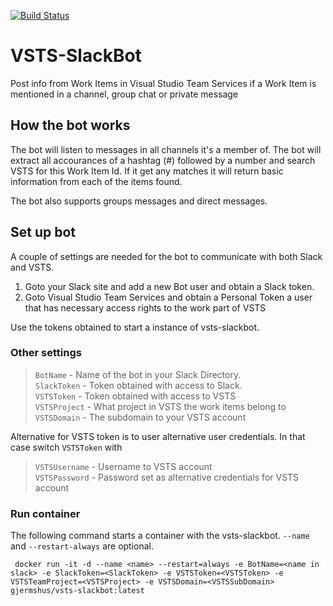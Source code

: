 [![Build Status](https://travis-ci.org/gjermshus/VSTS-SlackBot.svg?branch=master)](https://travis-ci.org/gjermshus/VSTS-SlackBot)


# VSTS-SlackBot
Post info from Work Items in Visual Studio Team Services if a Work Item is mentioned in a channel, group chat or private message

## How the bot works
The bot will listen to messages in all channels it's a member of. The bot will extract all accourances of a hashtag (#) followed by a number and search VSTS for this Work Item Id. If it get any matches it will return basic information from each of the items found.

The bot also supports groups messages and direct messages.

## Set up bot
A couple of settings are needed for the bot to communicate with both Slack and VSTS. 
1. Goto your Slack site and add a new Bot user and obtain a Slack token.
2. Goto Visual Studio Team Services and obtain a Personal Token a user that has necessary access rights to the work part of VSTS

Use the tokens obtained to start a instance of vsts-slackbot.

### Other settings
> `BotName` - Name of the bot in your Slack Directory.   
`SlackToken` - Token obtained with access to Slack.  
`VSTSToken` - Token obtained with access to VSTS  
`VSTSProject` - What project in VSTS the work items belong to  
`VSTSDomain` - The subdomain to your VSTS account

Alternative for VSTS token is to user alternative user credentials. In that case switch `VSTSToken` with  
> `VSTSUsername` - Username to VSTS account  
`VSTSPassword` - Password set as alternative credentials for VSTS account

### Run container
The following command starts a container with the vsts-slackbot. `--name` and `--restart-always` are optional.

```
 docker run -it -d --name <name> --restart=always -e BotName=<name in slack> -e SlackToken=<SlackToken> -e VSTSToken=<VSTSToken> -e VSTSTeamProject=<VSTSProject> -e VSTSDomain=<VSTSSubDomain> gjermshus/vsts-slackbot:latest

```
